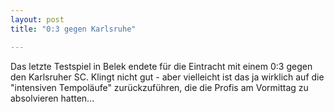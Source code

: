 ```yaml
---
layout: post
title: "0:3 gegen Karlsruhe"

---
```


Das letzte Testspiel in Belek endete für die Eintracht mit einem 0:3 gegen den Karlsruher SC. Klingt nicht gut - aber vielleicht ist das ja wirklich auf die "intensiven Tempoläufe" zurückzuführen, die die Profis am Vormittag zu absolvieren hatten...


